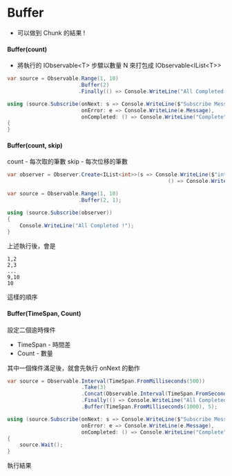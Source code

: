 # Buffer

- 可以做到 Chunk 的結果 !

#### Buffer(count)
- 將執行的 IObservable\<T> 步驟以數量 N 來打包成 IObservable<IList\<T>>

```cs
var source = Observable.Range(1, 10)
                       .Buffer(2)
                       .Finally(() => Console.WriteLine("All Completed !"));

using (source.Subscribe(onNext: s => Console.WriteLine($"Subscribe Message:{s.Select(s => s.ToString()).Join("-")}"),
                        onError: e => Console.WriteLine(e.Message),
                        onCompleted: () => Console.WriteLine("Complete")))
{
}
```


#### Buffer(count, skip)

count - 每次取的筆數
skip - 每次位移的筆數

```cs
var observer = Observer.Create<IList<int>>(s => Console.WriteLine($"ints:{s.Select(s => s.ToString()).Join(",")}"),
                                                    () => Console.WriteLine("Complete"));

var source = Observable.Range(1, 10)
                       .Buffer(2, 1);

using (source.Subscribe(observer))
{
    Console.WriteLine("All Completed !");
}
```

上述執行後，會是
```
1,2
2,3
...
9,10
10
```
這樣的順序


#### Buffer(TimeSpan, Count)

設定二個逾時條件

- TimeSpan - 時間差
- Count - 數量

其中一個條件滿足後，就會先執行 onNext 的動作


```cs
var source = Observable.Interval(TimeSpan.FromMilliseconds(500))
                        .Take(3)
                        .Concat(Observable.Interval(TimeSpan.FromSeconds(0.1)).Take(30))
                        .Finally(() => Console.WriteLine("All Completed !"))
                        .Buffer(TimeSpan.FromMilliseconds(1000), 5);

using (source.Subscribe(onNext: s => Console.WriteLine($"Subscribe Message:{s.Select(i => i.ToString()).Join("-")}"),
                        onError: e => Console.WriteLine(e.Message),
                        onCompleted: () => Console.WriteLine("Complete")))
{
    source.Wait();
}
```

執行結果

```

```